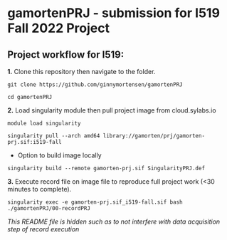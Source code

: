 # gamortenPRJ - submission for I519 Fall 2022 Project

## Project workflow for I519:

**1.** Clone this repository then navigate to the folder.
 
`git clone https://github.com/ginnymortensen/gamortenPRJ`

`cd gamortenPRJ`

**2.** Load singularity module then pull project image from cloud.sylabs.io

`module load singularity`

`singularity pull --arch amd64 library://gamorten/prj/gamorten-prj.sif:i519-fall`

- Option to build image locally

`singularity build --remote gamorten-prj.sif SingularityPRJ.def`

**3.** Execute record file on image file to reproduce full project work (<30 minutes to complete).

`singularity exec -e gamorten-prj.sif_i519-fall.sif bash ./gamortenPRJ/00-recordPRJ`

*This README file is hidden such as to not interfere with data acquisition step of record execution*

